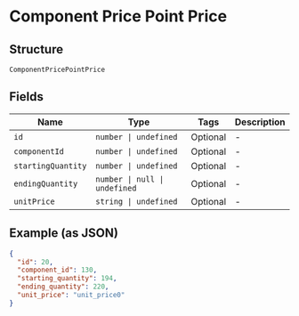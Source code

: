 
# Component Price Point Price

## Structure

`ComponentPricePointPrice`

## Fields

| Name | Type | Tags | Description |
|  --- | --- | --- | --- |
| `id` | `number \| undefined` | Optional | - |
| `componentId` | `number \| undefined` | Optional | - |
| `startingQuantity` | `number \| undefined` | Optional | - |
| `endingQuantity` | `number \| null \| undefined` | Optional | - |
| `unitPrice` | `string \| undefined` | Optional | - |

## Example (as JSON)

```json
{
  "id": 20,
  "component_id": 130,
  "starting_quantity": 194,
  "ending_quantity": 220,
  "unit_price": "unit_price0"
}
```

